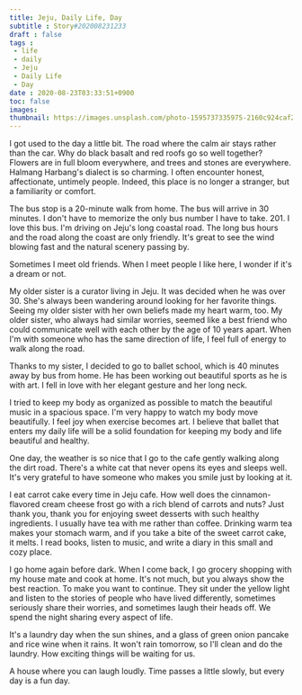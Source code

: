 ```yaml
---
title: Jeju, Daily Life, Day
subtitle : Story#202008231233
draft : false
tags :
 - life
 - daily
 - Jeju
 - Daily Life
 - Day
date : 2020-08-23T03:33:51+0900
toc: false
images: 
thumbnail: https://images.unsplash.com/photo-1595737335975-2160c924caf2?ixlib=rb-1.2.1&q=80&fm=jpg&crop=entropy&cs=tinysrgb&w=1080&fit=max&ixid=eyJhcHBfaWQiOjE1NTU0OX0
---
```


I got used to the day a little bit. The road where the calm air stays rather than the car. Why do black basalt and red roofs go so well together? Flowers are in full bloom everywhere, and trees and stones are everywhere. Halmang Harbang's dialect is so charming. I often encounter honest, affectionate, untimely people. Indeed, this place is no longer a stranger, but a familiarity or comfort.  

The bus stop is a 20-minute walk from home. The bus will arrive in 30 minutes. I don't have to memorize the only bus number I have to take. 201. I love this bus. I'm driving on Jeju's long coastal road. The long bus hours and the road along the coast are only friendly. It's great to see the wind blowing fast and the natural scenery passing by.  

Sometimes I meet old friends. When I meet people I like here, I wonder if it's a dream or not.  

My older sister is a curator living in Jeju. It was decided when he was over 30. She's always been wandering around looking for her favorite things. Seeing my older sister with her own beliefs made my heart warm, too. My older sister, who always had similar worries, seemed like a best friend who could communicate well with each other by the age of 10 years apart. When I'm with someone who has the same direction of life, I feel full of energy to walk along the road.  

Thanks to my sister, I decided to go to ballet school, which is 40 minutes away by bus from home. He has been working out beautiful sports as he is with art. I fell in love with her elegant gesture and her long neck.  

I tried to keep my body as organized as possible to match the beautiful music in a spacious space. I'm very happy to watch my body move beautifully. I feel joy when exercise becomes art. I believe that ballet that enters my daily life will be a solid foundation for keeping my body and life beautiful and healthy.  

One day, the weather is so nice that I go to the cafe gently walking along the dirt road. There's a white cat that never opens its eyes and sleeps well. It's very grateful to have someone who makes you smile just by looking at it.  

I eat carrot cake every time in Jeju cafe. How well does the cinnamon-flavored cream cheese frost go with a rich blend of carrots and nuts? Just thank you, thank you for enjoying sweet desserts with such healthy ingredients. I usually have tea with me rather than coffee. Drinking warm tea makes your stomach warm, and if you take a bite of the sweet carrot cake, it melts. I read books, listen to music, and write a diary in this small and cozy place.  

I go home again before dark. When I come back, I go grocery shopping with my house mate and cook at home. It's not much, but you always show the best reaction. To make you want to continue. They sit under the yellow light and listen to the stories of people who have lived differently, sometimes seriously share their worries, and sometimes laugh their heads off. We spend the night sharing every aspect of life.  

It's a laundry day when the sun shines, and a glass of green onion pancake and rice wine when it rains. It won't rain tomorrow, so I'll clean and do the laundry. How exciting things will be waiting for us.  

A house where you can laugh loudly. Time passes a little slowly, but every day is a fun day.  

